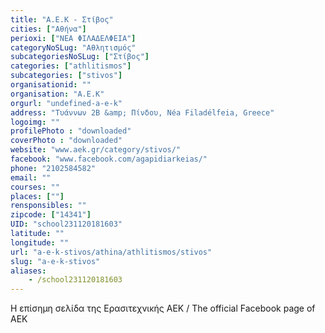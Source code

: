 ```yaml
---
title: "Α.Ε.Κ - Στίβος"
cities: ["Αθήνα"]
perioxi: ["ΝΕΑ ΦΙΛΑΔΕΛΦΕΙΑ"]
categoryNoSLug: "Αθλητισμός"
subcategoriesNoSLug: ["Στίβος"]
categories: ["athlitismos"]
subcategories: ["stivos"]
organisationid: ""
organisation: "Α.Ε.Κ"
orgurl: "undefined-a-e-k"
address: "Τυάννων 2Β &amp; Πίνδου, Néa Filadélfeia, Greece"
logoimg: ""
profilePhoto : "downloaded"
coverPhoto : "downloaded"
website: "www.aek.gr/category/stivos/"
facebook: "www.facebook.com/agapidiarkeias/"
phone: "2102584582"
email: ""
courses: ""
places: [""]
rensponsibles: ""
zipcode: ["14341"]
UID: "school231120181603"
latitude: ""
longitude: ""
url: "a-e-k-stivos/athina/athlitismos/stivos"
slug: "a-e-k-stivos"
aliases:
    - /school231120181603
---
```



Η επίσημη σελίδα της Ερασιτεχνικής ΑΕΚ / The official Facebook page of AEK

